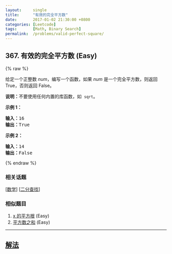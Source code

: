 ```yaml
---
layout:     single
title:      "有效的完全平方数"
date:       2017-01-02 21:30:00 +0800
categories: [Leetcode]
tags:       [Math, Binary Search]
permalink:  /problems/valid-perfect-square/
---
```


## 367. 有效的完全平方数 (Easy)

{% raw %}

<p>给定一个正整数 <em>num</em>，编写一个函数，如果 <em>num</em> 是一个完全平方数，则返回 True，否则返回 False。</p>

<p><strong>说明：</strong>不要使用任何内置的库函数，如&nbsp; <code>sqrt</code>。</p>

<p><strong>示例 1：</strong></p>

<pre><strong>输入：</strong>16
<strong>输出：</strong>True</pre>

<p><strong>示例 2：</strong></p>

<pre><strong>输入：</strong>14
<strong>输出：</strong>False
</pre>

{% endraw %}

### 相关话题
  [[数学](https://github.com/openset/leetcode/tree/master/tag/math/README.md)]
  [[二分查找](https://github.com/openset/leetcode/tree/master/tag/binary-search/README.md)]

### 相似题目
  1. [x 的平方根](/problems/sqrtx) (Easy)
  1. [平方数之和](/problems/sum-of-square-numbers) (Easy)

---

## [解法](https://github.com/openset/leetcode/tree/master/problems/valid-perfect-square)
